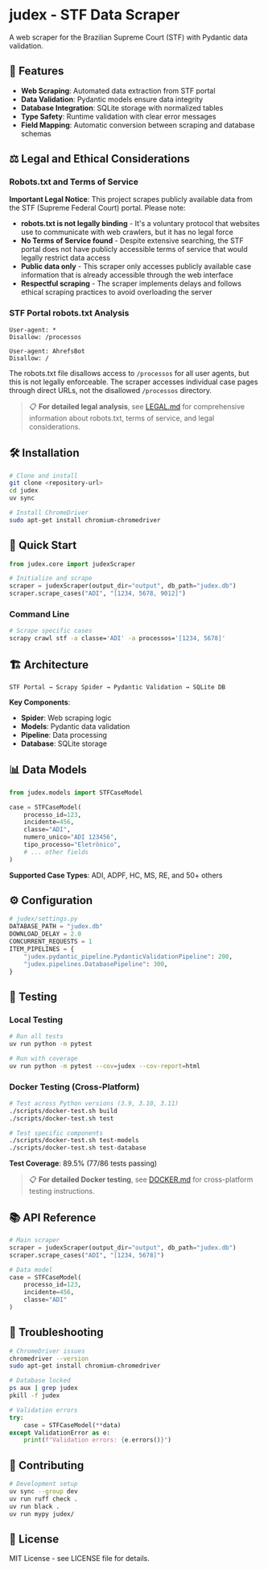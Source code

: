 # judex - STF Data Scraper

A web scraper for the Brazilian Supreme Court (STF) with Pydantic data validation.

## 🚀 Features

-   **Web Scraping**: Automated data extraction from STF portal
-   **Data Validation**: Pydantic models ensure data integrity
-   **Database Integration**: SQLite storage with normalized tables
-   **Type Safety**: Runtime validation with clear error messages
-   **Field Mapping**: Automatic conversion between scraping and database schemas

## ⚖️ Legal and Ethical Considerations

### Robots.txt and Terms of Service

**Important Legal Notice**: This project scrapes publicly available data from the STF (Supreme Federal Court) portal. Please note:

-   **robots.txt is not legally binding** - It's a voluntary protocol that websites use to communicate with web crawlers, but it has no legal force
-   **No Terms of Service found** - Despite extensive searching, the STF portal does not have publicly accessible terms of service that would legally restrict data access
-   **Public data only** - This scraper only accesses publicly available case information that is already accessible through the web interface
-   **Respectful scraping** - The scraper implements delays and follows ethical scraping practices to avoid overloading the server

### STF Portal robots.txt Analysis

```
User-agent: *
Disallow: /processos

User-agent: AhrefsBot
Disallow: /
```

The robots.txt file disallows access to `/processos` for all user agents, but this is not legally enforceable. The scraper accesses individual case pages through direct URLs, not the disallowed `/processos` directory.

> 📋 **For detailed legal analysis**, see [LEGAL.md](LEGAL.md) for comprehensive information about robots.txt, terms of service, and legal considerations.

## 🛠 Installation

```bash
# Clone and install
git clone <repository-url>
cd judex
uv sync

# Install ChromeDriver
sudo apt-get install chromium-chromedriver
```

## 🚀 Quick Start

```python
from judex.core import judexScraper

# Initialize and scrape
scraper = judexScraper(output_dir="output", db_path="judex.db")
scraper.scrape_cases("ADI", "[1234, 5678, 9012]")
```

### Command Line

```bash
# Scrape specific cases
scrapy crawl stf -a classe='ADI' -a processos='[1234, 5678]'
```

## 🏗 Architecture

```
STF Portal → Scrapy Spider → Pydantic Validation → SQLite DB
```

**Key Components**:

-   **Spider**: Web scraping logic
-   **Models**: Pydantic data validation
-   **Pipeline**: Data processing
-   **Database**: SQLite storage

## 📊 Data Models

```python
from judex.models import STFCaseModel

case = STFCaseModel(
    processo_id=123,
    incidente=456,
    classe="ADI",
    numero_unico="ADI 123456",
    tipo_processo="Eletrônico",
    # ... other fields
)
```

**Supported Case Types**: ADI, ADPF, HC, MS, RE, and 50+ others

## ⚙️ Configuration

```python
# judex/settings.py
DATABASE_PATH = "judex.db"
DOWNLOAD_DELAY = 2.0
CONCURRENT_REQUESTS = 1
ITEM_PIPELINES = {
    "judex.pydantic_pipeline.PydanticValidationPipeline": 200,
    "judex.pipelines.DatabasePipeline": 300,
}
```

## 🧪 Testing

### Local Testing

```bash
# Run all tests
uv run python -m pytest

# Run with coverage
uv run python -m pytest --cov=judex --cov-report=html
```

### Docker Testing (Cross-Platform)

```bash
# Test across Python versions (3.9, 3.10, 3.11)
./scripts/docker-test.sh build
./scripts/docker-test.sh test

# Test specific components
./scripts/docker-test.sh test-models
./scripts/docker-test.sh test-database
```

**Test Coverage**: 89.5% (77/86 tests passing)

> 📋 **For detailed Docker testing**, see [DOCKER.md](DOCKER.md) for cross-platform testing instructions.

## 📚 API Reference

```python
# Main scraper
scraper = judexScraper(output_dir="output", db_path="judex.db")
scraper.scrape_cases("ADI", "[1234, 5678]")

# Data model
case = STFCaseModel(
    processo_id=123,
    incidente=456,
    classe="ADI"
)
```

## 🐛 Troubleshooting

```bash
# ChromeDriver issues
chromedriver --version
sudo apt-get install chromium-chromedriver

# Database locked
ps aux | grep judex
pkill -f judex
```

```python
# Validation errors
try:
    case = STFCaseModel(**data)
except ValidationError as e:
    print(f"Validation errors: {e.errors()}")
```

## 🤝 Contributing

```bash
# Development setup
uv sync --group dev
uv run ruff check .
uv run black .
uv run mypy judex/
```

## 📄 License

MIT License - see LICENSE file for details.
